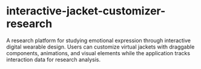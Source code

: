 # interactive-jacket-customizer-research
A research platform for studying emotional expression through interactive digital wearable design. Users can customize virtual jackets with draggable components, animations, and visual elements while the application tracks interaction data for research analysis.
